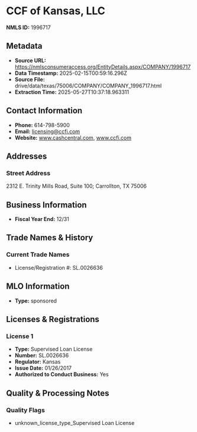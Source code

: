 # CCF of Kansas, LLC

**NMLS ID:** 1996717

## Metadata
- **Source URL:** https://nmlsconsumeraccess.org/EntityDetails.aspx/COMPANY/1996717
- **Data Timestamp:** 2025-02-15T00:59:16.296Z
- **Source File:** drive/data/texas/75006/COMPANY/COMPANY_1996717.html
- **Extraction Time:** 2025-05-27T10:37:18.963311

## Contact Information
- **Phone:** 614-798-5900
- **Email:** licensing@ccfi.com
- **Website:** www.cashcentral.com, www.ccfi.com

## Addresses
### Street Address
2312 E. Trinity Mills Road, Suite 100; Carrollton, TX 75006

## Business Information
- **Fiscal Year End:** 12/31

## Trade Names & History
### Current Trade Names
- License/Registration #: SL.0026636

## MLO Information
- **Type:** sponsored

## Licenses & Registrations

### License 1
- **Type:** Supervised Loan License
- **Number:** SL.0026636
- **Regulator:** Kansas
- **Issue Date:** 01/26/2017
- **Authorized to Conduct Business:** Yes

## Quality & Processing Notes
### Quality Flags
- unknown_license_type_Supervised Loan License
